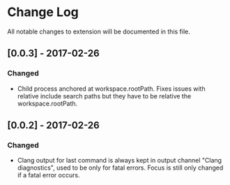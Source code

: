 # Change Log

All notable changes to extension will be documented in this file.

## [0.0.3] - 2017-02-26

### Changed
- Child process anchored at workspace.rootPath. Fixes issues with relative include search paths but they have to be relative the workspace.rootPath.

## [0.0.2] - 2017-02-26

### Changed
- Clang output for last command is always kept in output channel "Clang diagnostics", used to be only for fatal errors. Focus is still only changed if a fatal error occurs.
